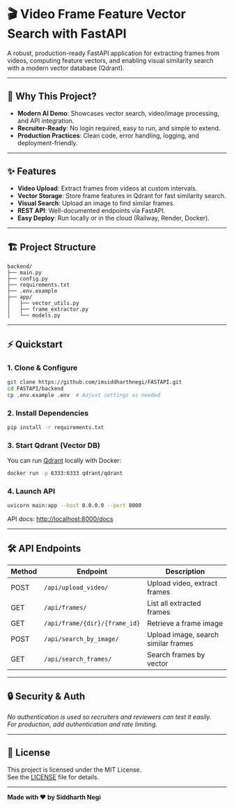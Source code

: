 # 🎬 Video Frame Feature Vector Search with FastAPI

A robust, production-ready FastAPI application for extracting frames from videos, computing feature vectors, and enabling visual similarity search with a modern vector database (Qdrant).

---

## 🚩 Why This Project?

- **Modern AI Demo**: Showcases vector search, video/image processing, and API integration.
- **Recruiter-Ready**: No login required, easy to run, and simple to extend.
- **Production Practices**: Clean code, error handling, logging, and deployment-friendly.

---

## ✨ Features

- **Video Upload**: Extract frames from videos at custom intervals.
- **Vector Storage**: Store frame features in Qdrant for fast similarity search.
- **Visual Search**: Upload an image to find similar frames.
- **REST API**: Well-documented endpoints via FastAPI.
- **Easy Deploy**: Run locally or in the cloud (Railway, Render, Docker).

---

## 🏗️ Project Structure

```
backend/
├── main.py
├── config.py
├── requirements.txt
├── .env.example
├── app/
│   ├── vector_utils.py
│   ├── frame_extractor.py
│   └── models.py
```

---

## ⚡ Quickstart

### 1. Clone & Configure

```bash
git clone https://github.com/imsiddharthnegi/FASTAPI.git
cd FASTAPI/backend
cp .env.example .env  # Adjust settings as needed
```

### 2. Install Dependencies

```bash
pip install -r requirements.txt
```

### 3. Start Qdrant (Vector DB)

You can run [Qdrant](https://qdrant.tech/) locally with Docker:
```bash
docker run -p 6333:6333 qdrant/qdrant
```

### 4. Launch API

```bash
uvicorn main:app --host 0.0.0.0 --port 8000
```

API docs: [http://localhost:8000/docs](http://localhost:8000/docs)

---

## 🛠️ API Endpoints

| Method | Endpoint                         | Description                              |
|--------|----------------------------------|------------------------------------------|
| POST   | `/api/upload_video/`             | Upload video, extract frames             |
| GET    | `/api/frames/`                   | List all extracted frames                |
| GET    | `/api/frame/{dir}/{frame_id}`    | Retrieve a frame image                   |
| POST   | `/api/search_by_image/`          | Upload image, search similar frames      |
| GET    | `/api/search_frames/`            | Search frames by vector                  |

---

## 🔒 Security & Auth

_No authentication is used so recruiters and reviewers can test it easily.  
For production, add authentication and rate limiting._

---

## 📃 License

This project is licensed under the MIT License.  
See the [LICENSE](./LICENSE) file for details.

---

**Made with ❤️ by Siddharth Negi**
